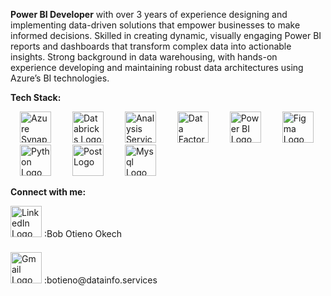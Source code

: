 **Power BI Developer** with over 3 years of experience designing and implementing data-driven solutions that empower businesses to make informed decisions. Skilled in creating dynamic, visually engaging Power BI reports and dashboards that transform complex data into actionable insights. Strong background in data warehousing, with hands-on experience developing and maintaining robust data architectures using Azure’s BI technologies.

**Tech Stack:**

<p align="left">
  <img src="https://seeklogo.com/images/A/azure-synapse-analytics-logo-B87A556A9C-seeklogo.com.png" alt="Azure Synapse Logo" width="50" height="50" style="margin: 0 15px;" />
  <img src="https://seeklogo.com/images/A/azure-databricks-logo-AB590543D3-seeklogo.com.png" alt="Databricks Logo" width="50" height="50" style="margin: 0 15px;" />
  <img src="https://seeklogo.com/images/A/azure-analysis-services-logo-23C57CEFE6-seeklogo.com.png" alt="Analysis Services Logo" width="50" height="50" style="margin: 0 15px;" />
  <img src="https://seeklogo.com/images/A/azure-data-factory-logo-06B3BC2DAD-seeklogo.com.png" alt="Data Factory Logo" width="50" height="50" style="margin: 0 15px;" />
  <img src="https://seeklogo.com/images/P/power-bi-icon-logo-E1B451ED39-seeklogo.com.png" alt="Power BI Logo" width="50" height="50" style="margin: 0 15px;" />
  <img src="https://seeklogo.com/images/F/figma-logo-E4E21D3AEA-seeklogo.com.png" alt="Figma Logo" width="50" height="50" style="margin: 0 15px;" />
  <img src="https://images.seeklogo.com/logo-png/27/1/python-logo-png_seeklogo-273830.png?v=638687123350000000" alt="Python Logo" width="50" height="50" style="margin: 0 15px;" />
  <img src="https://seeklogo.com/images/P/postgresql-logo-5309879B58-seeklogo.com.png" alt="Post Logo" width="50" height="50" style="margin: 0 15px;" />
  <img src="https://seeklogo.com/images/M/MySQL-logo-10761E32A9-seeklogo.com.png" alt="Mysql Logo" width="50" height="50" style="margin: 0 15px;" />
</p>

**Connect with me:**

<p align="left">
  <img src="https://seeklogo.com/images/L/linkedin-new-2020-logo-E14A5D55ED-seeklogo.com.png" alt="LinkedIn Logo" width="50" height="50" style="margin-bottom: 10px;" /><be> :Bob Otieno Okech
</p>
<p align="left">
  <img src="https://seeklogo.com/images/G/google-gmail-logo-620D76A63C-seeklogo.com.png" alt="Gmail Logo" width="50" height="50" style="margin-bottom: 10px;" /><be>   :botieno@datainfo.services
</p>


